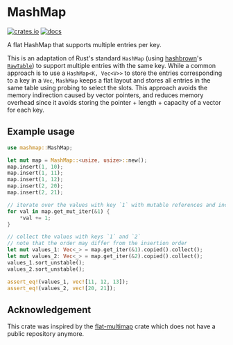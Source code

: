 # MashMap

[![crates.io](https://img.shields.io/crates/v/mashmap)](https://crates.io/crates/mashmap)
[![docs](https://img.shields.io/docsrs/mashmap)](https://docs.rs/mashmap)

A flat HashMap that supports multiple entries per key.

This is an adaptation of Rust's standard `HashMap` (using [hashbrown](https://github.com/rust-lang/hashbrown)'s [`RawTable`](https://docs.rs/hashbrown/latest/hashbrown/raw/struct.RawTable.html)) to support multiple entries with the same key.
While a common approach is to use a `HashMap<K, Vec<V>>` to store the entries corresponding to a key in a `Vec`, `MashMap` keeps a flat layout and stores all entries in the same table using probing to select the slots.
This approach avoids the memory indirection caused by vector pointers, and reduces memory overhead since it avoids storing the pointer + length + capacity of a vector for each key.

## Example usage

```rust
use mashmap::MashMap;

let mut map = MashMap::<usize, usize>::new();
map.insert(1, 10);
map.insert(1, 11);
map.insert(1, 12);
map.insert(2, 20);
map.insert(2, 21);

// iterate over the values with key `1` with mutable references and increment them
for val in map.get_mut_iter(&1) {
    *val += 1;
}

// collect the values with keys `1` and `2`
// note that the order may differ from the insertion order
let mut values_1: Vec<_> = map.get_iter(&1).copied().collect();
let mut values_2: Vec<_> = map.get_iter(&2).copied().collect();
values_1.sort_unstable();
values_2.sort_unstable();

assert_eq!(values_1, vec![11, 12, 13]);
assert_eq!(values_2, vec![20, 21]);
```

## Acknowledgement

This crate was inspired by the [flat-multimap](https://crates.io/crates/flat-multimap) crate which does not have a public repository anymore.
